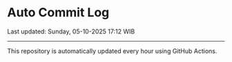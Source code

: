 # Auto Commit Log

Last updated: Sunday, 05-10-2025 17:12 WIB

---

This repository is automatically updated every hour using GitHub Actions.
